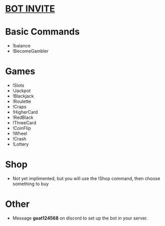 # [BOT INVITE](https://discord.com/oauth2/authorize?client_id=1363835222247866460&permissions=8&integration_type=0&scope=bot)

# Basic Commands

 - !balance
 - !BecomeGambler

# Games

 - !Slots
 - !Jackpot
 - !Blackjack
 - !Roulette
 - !Craps
 - !HigherCard
 - !RedBlack
 - !ThreeCard
 - !CoinFlip
 - !Wheel
 - !Crash
 - !Lottery

# Shop

 - Not yet implimented, but you will use the !Shop command, then choose something to buy

# Other

 - Message **goat124568** on discord to set up the bot in your server.
